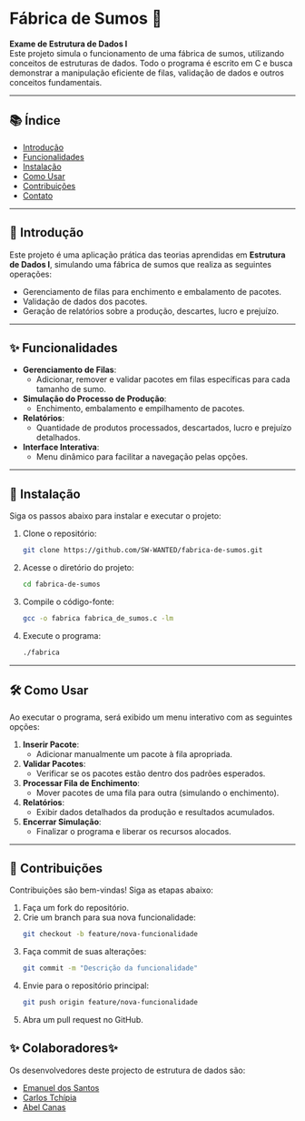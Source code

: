 # Fábrica de Sumos 🍹

**Exame de Estrutura de Dados I**  
Este projeto simula o funcionamento de uma fábrica de sumos, utilizando conceitos de estruturas de dados. Todo o programa é escrito em C e busca demonstrar a manipulação eficiente de filas, validação de dados e outros conceitos fundamentais.

---

## 📚 Índice
- [Introdução](#📖-introdução)
- [Funcionalidades](#✨-funcionalidades)
- [Instalação](#🚀-instalação)
- [Como Usar](#🛠️-como-usar)
- [Contribuições](#🤝-contribuições)
- [Contato](#📧-contato)

---

## 📖 Introdução
Este projeto é uma aplicação prática das teorias aprendidas em **Estrutura de Dados I**, simulando uma fábrica de sumos que realiza as seguintes operações:
- Gerenciamento de filas para enchimento e embalamento de pacotes.
- Validação de dados dos pacotes.
- Geração de relatórios sobre a produção, descartes, lucro e prejuízo.
---

## ✨ Funcionalidades
- **Gerenciamento de Filas**:
  - Adicionar, remover e validar pacotes em filas específicas para cada tamanho de sumo.
- **Simulação do Processo de Produção**:
  - Enchimento, embalamento e empilhamento de pacotes.
- **Relatórios**:
  - Quantidade de produtos processados, descartados, lucro e prejuízo detalhados.
- **Interface Interativa**:
  - Menu dinâmico para facilitar a navegação pelas opções.

---

## 🚀 Instalação
Siga os passos abaixo para instalar e executar o projeto:

1. Clone o repositório:
   ```bash
   git clone https://github.com/SW-WANTED/fabrica-de-sumos.git
   ```
2. Acesse o diretório do projeto:
   ```bash
   cd fabrica-de-sumos
   ```
3. Compile o código-fonte:
   ```bash
   gcc -o fabrica fabrica_de_sumos.c -lm
   ```
4. Execute o programa:
   ```bash
   ./fabrica
   ```

---

## 🛠️ Como Usar
Ao executar o programa, será exibido um menu interativo com as seguintes opções:

1. **Inserir Pacote**:
   - Adicionar manualmente um pacote à fila apropriada.
2. **Validar Pacotes**:
   - Verificar se os pacotes estão dentro dos padrões esperados.
3. **Processar Fila de Enchimento**:
   - Mover pacotes de uma fila para outra (simulando o enchimento).
4. **Relatórios**:
   - Exibir dados detalhados da produção e resultados acumulados.
5. **Encerrar Simulação**:
   - Finalizar o programa e liberar os recursos alocados.

---

## 🤝 Contribuições
Contribuições são bem-vindas! Siga as etapas abaixo:

1. Faça um fork do repositório.
2. Crie um branch para sua nova funcionalidade:
   ```bash
   git checkout -b feature/nova-funcionalidade
   ```
3. Faça commit de suas alterações:
   ```bash
   git commit -m "Descrição da funcionalidade"
   ```
4. Envie para o repositório principal:
   ```bash
   git push origin feature/nova-funcionalidade
   ```
5. Abra um pull request no GitHub.

## ✨ Colaboradores✨
Os desenvolvedores deste projecto de estrutura de dados são:

*    [Emanuel dos Santos](https://github.com/SW-Wanted)
*    [Carlos Tchípia](https://github.com/Carlos-Tchipia)
*    [Abel Canas](https://github.com/Abel0207)
